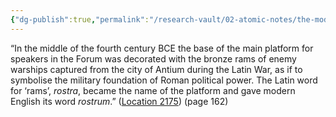 ```yaml
---
{"dg-publish":true,"permalink":"/research-vault/02-atomic-notes/the-modern-word-rostrum-derives-from-the-latin-word-for-warship-rams-which-were-used-as-the-base-for-the-speaking-platform-in-the-roman-forum/"}
---
```


“In the middle of the fourth century BCE the base of the main platform for speakers in the Forum was decorated with the bronze rams of enemy warships captured from the city of Antium during the Latin War, as if to symbolise the military foundation of Roman political power. The Latin word for ‘rams’, *rostra*, became the name of the platform and gave modern English its word *rostrum*.” ([Location 2175](https://readwise.io/to_kindle?action=open&asin=B0108U7IHO&location=2175)) (page 162)